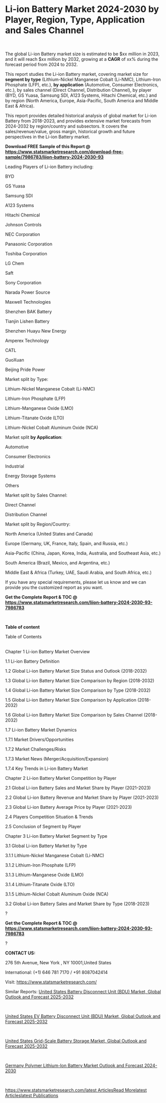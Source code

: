 <h1>Li-ion Battery Market 2024-2030 by Player, Region, Type, Application and Sales Channel</h1><br/><p>The global Li-ion Battery market size is estimated to be $xx million in 2023, and it will reach $xx million by 2032, growing at a <strong>CAGR</strong> of xx% during the forecast period from 2024 to 2032.</p>
 
 
 
 <p>This report studies the Li-ion Battery market, covering market size for <strong>segment by type</strong> (Lithium-Nickel Manganese Cobalt (Li-NMC), Lithium-Iron Phosphate (LFP), etc.), <strong>by application</strong> (Automotive, Consumer Electronics, etc.), by sales channel (Direct Channel, Distribution Channel), by player (BYD, GS Yuasa, Samsung SDI, A123 Systems, Hitachi Chemical, etc.) and by region (North America, Europe, Asia-Pacific, South America and Middle East & Africa).</p>
 
 
 
 <p>This report provides detailed historical analysis of global market for Li-ion Battery from 2018-2023, and provides extensive market forecasts from 2024-2032 by region/country and subsectors. It covers the sales/revenue/value, gross margin, historical growth and future perspectives in the Li-ion Battery market.</p>
 
 
 
 <p><strong>Download FREE Sample of this Report @ <a href="https://www.statsmarketresearch.com/download-free-sample/7986783/liion-battery-2024-2030-93">https://www.statsmarketresearch.com/download-free-sample/7986783/liion-battery-2024-2030-93</a></strong></p>
 
 
 
 <p>Leading Players of Li-ion Battery including:</p>
 
 
 
 <p>BYD</p>
 
 
 
 <p>GS Yuasa</p>
 
 
 
 <p>Samsung SDI</p>
 
 
 
 <p>A123 Systems</p>
 
 
 
 <p>Hitachi Chemical</p>
 
 
 
 <p>Johnson Controls</p>
 
 
 
 <p>NEC Corporation</p>
 
 
 
 <p>Panasonic Corporation</p>
 
 
 
 <p>Toshiba Corporation</p>
 
 
 
 <p>LG Chem</p>
 
 
 
 <p>Saft</p>
 
 
 
 <p>Sony Corporation</p>
 
 
 
 <p>Narada Power Source</p>
 
 
 
 <p>Maxwell Technologies</p>
 
 
 
 <p>Shenzhen BAK Battery</p>
 
 
 
 <p>Tianjin Lishen Battery</p>
 
 
 
 <p>Shenzhen Huayu New Energy</p>
 
 
 
 <p>Amperex Technology</p>
 
 
 
 <p>CATL</p>
 
 
 
 <p>GuoXuan</p>
 
 
 
 <p>Beijing Pride Power</p>
 
 
 
 <p>Market split by Type:</p>
 
 
 
 <p>Lithium-Nickel Manganese Cobalt (Li-NMC)</p>
 
 
 
 <p>Lithium-Iron Phosphate (LFP)</p>
 
 
 
 <p>Lithium-Manganese Oxide (LMO)</p>
 
 
 
 <p>Lithium-Titanate Oxide (LTO)</p>
 
 
 
 <p>Lithium-Nickel Cobalt Aluminum Oxide (NCA)</p>
 
 
 
 <p>Market split <strong>by Application</strong>:</p>
 
 
 
 <p>Automotive</p>
 
 
 
 <p>Consumer Electronics</p>
 
 
 
 <p>Industrial</p>
 
 
 
 <p>Energy Storage Systems</p>
 
 
 
 <p>Others</p>
 
 
 
 <p>Market split by Sales Channel:</p>
 
 
 
 <p>Direct Channel</p>
 
 
 
 <p>Distribution Channel</p>
 
 
 
 <p>Market split by Region/Country:</p>
 
 
 
 <p>North America (United States and Canada)</p>
 
 
 
 <p>Europe (Germany, UK, France, Italy, Spain, and Russia, etc.)</p>
 
 
 
 <p>Asia-Pacific (China, Japan, Korea, India, Australia, and Southeast Asia, etc.)</p>
 
 
 
 <p>South America (Brazil, Mexico, and Argentina, etc.)</p>
 
 
 
 <p>Middle East & Africa (Turkey, UAE, Saudi Arabia, and South Africa, etc.)</p>
 
 
 
 <p>If you have any special requirements, please let us know and we can provide you the customized report as you want.</p>
 
 
 
 <div><b>Get the Complete Report & TOC @ <a href="https://www.statsmarketresearch.com/liion-battery-2024-2030-93-7986783">https://www.statsmarketresearch.com/liion-battery-2024-2030-93-7986783</a></b></div>
 
 
 
 <p><br />
 
 <b>Table of content</b></p>
 
 
 
 <p>Table of Contents<br />
 
 <br />
 
 Chapter 1 Li-ion Battery Market Overview<br />
 
 1.1 Li-ion Battery Definition<br />
 
 1.2 Global Li-ion Battery Market Size Status and Outlook (2018-2032)<br />
 
 1.3 Global Li-ion Battery Market Size Comparison by Region (2018-2032)<br />
 
 1.4 Global Li-ion Battery Market Size Comparison by Type (2018-2032)<br />
 
 1.5 Global Li-ion Battery Market Size Comparison by Application (2018-2032)<br />
 
 1.6 Global Li-ion Battery Market Size Comparison by Sales Channel (2018-2032)<br />
 
 1.7 Li-ion Battery Market Dynamics<br />
 
 1.7.1 Market Drivers/Opportunities<br />
 
 1.7.2 Market Challenges/Risks<br />
 
 1.7.3 Market News (Merger/Acquisition/Expansion)<br />
 
 1.7.4 Key Trends in Li-ion Battery Market<br />
 
 Chapter 2 Li-ion Battery Market Competition by Player<br />
 
 2.1 Global Li-ion Battery Sales and Market Share by Player (2021-2023)<br />
 
 2.2 Global Li-ion Battery Revenue and Market Share by Player (2021-2023)<br />
 
 2.3 Global Li-ion Battery Average Price by Player (2021-2023)<br />
 
 2.4 Players Competition Situation & Trends<br />
 
 2.5 Conclusion of Segment by Player<br />
 
 Chapter 3 Li-ion Battery Market Segment by Type<br />
 
 3.1 Global Li-ion Battery Market by Type<br />
 
 3.1.1 Lithium-Nickel Manganese Cobalt (Li-NMC)<br />
 
 3.1.2 Lithium-Iron Phosphate (LFP)<br />
 
 3.1.3 Lithium-Manganese Oxide (LMO)<br />
 
 3.1.4 Lithium-Titanate Oxide (LTO)<br />
 
 3.1.5 Lithium-Nickel Cobalt Aluminum Oxide (NCA)<br />
 
 3.2 Global Li-ion Battery Sales and Market Share by Type (2018-2023)<br />
 
 ? </p>
 
 
 
 <div><b>Get the Complete Report & TOC @ <a href="https://www.statsmarketresearch.com/liion-battery-2024-2030-93-7986783">https://www.statsmarketresearch.com/liion-battery-2024-2030-93-7986783</a></b></div>
 
 
 
 <p>? </p>
 
 
 
 <p><b>CONTACT US:</b><br />
 
 276 5th Avenue, New York , NY 10001,United States<br />
 
 International: (+1) 646 781 7170 / +91 8087042414<br />
 
 Visit: <a href="https://www.statsmarketresearch.com/">https://www.statsmarketresearch.com/</a><br />
 
 Similar Reports: <a href="https://www.statsmarketresearch.com/liion-battery-2024-2030-93-7986783">United States Battery Disconnect Unit (BDU) Market, Global Outlook and Forecast 2025-2032</a><br />
 
 <br />
 
 <a href="https://www.statsmarketresearch.com/liion-battery-2024-2030-93-7986783">United States EV Battery Disconnect Unit (BDU) Market, Global Outlook and Forecast 2025-2032</a><br />
 
 <br />
 
 <a href="https://www.statsmarketresearch.com/liion-battery-2024-2030-93-7986783">United States Grid-Scale Battery Storage Market, Global Outlook and Forecast 2025-2032</a><br />
 
 <br />
 
 <a href="https://www.statsmarketresearch.com/liion-battery-2024-2030-93-7986783">Germany Polymer Lithium-Ion Battery Market Outlook and Forecast 2024-2030</a><br />
 
 <br />
 
 <a href="https://gyeongbokgung.com">https://www.statsmarketresearch.com/</a><a href="https://hallyeomaritime.com">latest Articles</a><a href="https://jingwansa.com">Read More</a><a href="https://nguoiviet.jp/">latest Articles</a><a href="https://www.intelmarketresearch.com/">latest Publications</a></p>